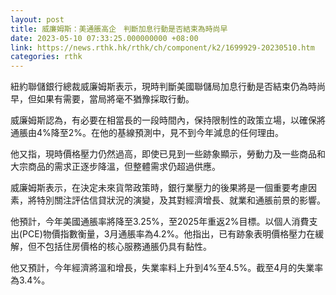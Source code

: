 ```yaml
---
layout: post
title: 威廉姆斯：美通脹高企　判斷加息行動是否結束為時尚早
date: 2023-05-10 07:33:25.000000000 +08:00
link: https://news.rthk.hk/rthk/ch/component/k2/1699929-20230510.htm
categories: rthk
---
```


紐約聯儲銀行總裁威廉姆斯表示，現時判斷美國聯儲局加息行動是否結束仍為時尚早，但如果有需要，當局將毫不猶豫採取行動。

威廉姆斯認為，有必要在相當長的一段時間內，保持限制性的政策立場，以確保將通脹由4%降至2%。在他的基線預測中，見不到今年減息的任何理由。

他又指，現時價格壓力仍然過高，即使已見到一些跡象顯示，勞動力及一些商品和大宗商品的需求正逐步降溫，但整體需求仍超過供應。

威廉姆斯表示，在決定未來貨幣政策時，銀行業壓力的後果將是一個重要考慮因素，將特別關注評估信貸狀況的演變，及其對經濟增長、就業和通脹前景的影響。

他預計，今年美國通脹率將降至3.25%，至2025年重返2%目標。以個人消費支出(PCE)物價指數衡量，3月通脹率為4.2%。他指出，已有跡象表明價格壓力在緩解，但不包括住房價格的核心服務通脹仍具有黏性。

他又預計，今年經濟將溫和增長，失業率料上升到4%至4.5%。截至4月的失業率為3.4%。
